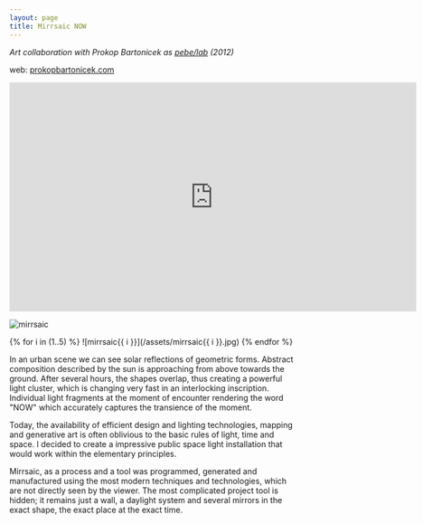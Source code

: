 ```yaml
---
layout: page
title: Mirrsaic NOW
---
```


*Art collaboration with Prokop Bartonicek as [pebe/lab](/pebe-lab) (2012)*

web: [prokopbartonicek.com](http://www.prokopbartonicek.com/mirrsaic-now-2012)

<iframe src="https://player.vimeo.com/video/50501685?title=0&byline=0&portrait=0" width="720" height="405" frameborder="0" webkitallowfullscreen mozallowfullscreen allowfullscreen></iframe>

![mirrsaic](/assets/mirrsaic.gif)

{% for i in (1..5) %}
![mirrsaic{{ i }}](/assets/mirrsaic{{ i }}.jpg)
{% endfor %}

In an urban scene we can see solar reflections of geometric forms. Abstract composition described by the sun is approaching from above towards the ground. After several hours, the shapes overlap, thus creating a powerful light cluster, which is changing very fast in an interlocking inscription. Individual light fragments at the moment of encounter rendering the word "NOW" which accurately captures the transience of the moment.

Today, the availability of efficient design and lighting technologies, mapping and generative art is often oblivious to the basic rules of light, time and space. I decided to create a impressive public space light installation that would work within the elementary principles.

Mirrsaic, as a process and a tool was programmed, generated and manufactured using the most modern techniques and technologies, which are not directly seen by the viewer. The most complicated project tool is hidden; it remains just a wall, a daylight system and several mirrors in the exact shape, the exact place at the exact time.
